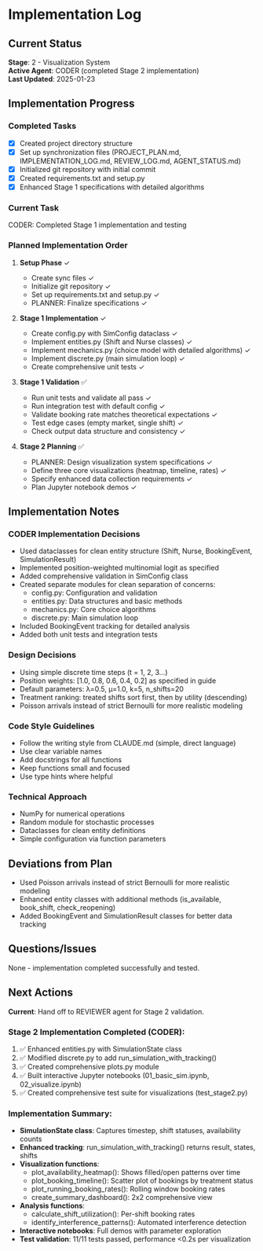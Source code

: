 # Implementation Log

## Current Status
**Stage**: 2 - Visualization System  
**Active Agent**: CODER (completed Stage 2 implementation)  
**Last Updated**: 2025-01-23

## Implementation Progress

### Completed Tasks
- [x] Created project directory structure
- [x] Set up synchronization files (PROJECT_PLAN.md, IMPLEMENTATION_LOG.md, REVIEW_LOG.md, AGENT_STATUS.md)
- [x] Initialized git repository with initial commit
- [x] Created requirements.txt and setup.py
- [x] Enhanced Stage 1 specifications with detailed algorithms

### Current Task
CODER: Completed Stage 1 implementation and testing

### Planned Implementation Order
1. **Setup Phase** ✓
   - Create sync files ✓
   - Initialize git repository ✓
   - Set up requirements.txt and setup.py ✓
   - PLANNER: Finalize specifications ✓

2. **Stage 1 Implementation** ✓
   - Create config.py with SimConfig dataclass ✓
   - Implement entities.py (Shift and Nurse classes) ✓
   - Implement mechanics.py (choice model with detailed algorithms) ✓
   - Implement discrete.py (main simulation loop) ✓
   - Create comprehensive unit tests ✓

3. **Stage 1 Validation** ✅
   - Run unit tests and validate all pass ✓
   - Run integration test with default config ✓
   - Validate booking rate matches theoretical expectations ✓
   - Test edge cases (empty market, single shift) ✓
   - Check output data structure and consistency ✓

4. **Stage 2 Planning** ✅
   - PLANNER: Design visualization system specifications ✓
   - Define three core visualizations (heatmap, timeline, rates) ✓
   - Specify enhanced data collection requirements ✓
   - Plan Jupyter notebook demos ✓

## Implementation Notes

### CODER Implementation Decisions
- Used dataclasses for clean entity structure (Shift, Nurse, BookingEvent, SimulationResult)
- Implemented position-weighted multinomial logit as specified
- Added comprehensive validation in SimConfig class
- Created separate modules for clean separation of concerns:
  - config.py: Configuration and validation
  - entities.py: Data structures and basic methods  
  - mechanics.py: Core choice algorithms
  - discrete.py: Main simulation loop
- Included BookingEvent tracking for detailed analysis
- Added both unit tests and integration tests

### Design Decisions
- Using simple discrete time steps (t = 1, 2, 3...)
- Position weights: [1.0, 0.8, 0.6, 0.4, 0.2] as specified in guide
- Default parameters: λ=0.5, μ=1.0, k=5, n_shifts=20
- Treatment ranking: treated shifts sort first, then by utility (descending)
- Poisson arrivals instead of strict Bernoulli for more realistic modeling

### Code Style Guidelines
- Follow the writing style from CLAUDE.md (simple, direct language)
- Use clear variable names
- Add docstrings for all functions
- Keep functions small and focused
- Use type hints where helpful

### Technical Approach
- NumPy for numerical operations
- Random module for stochastic processes
- Dataclasses for clean entity definitions
- Simple configuration via function parameters

## Deviations from Plan
- Used Poisson arrivals instead of strict Bernoulli for more realistic modeling
- Enhanced entity classes with additional methods (is_available, book_shift, check_reopening)
- Added BookingEvent and SimulationResult classes for better data tracking

## Questions/Issues
None - implementation completed successfully and tested.

## Next Actions
**Current**: Hand off to REVIEWER agent for Stage 2 validation.

### Stage 2 Implementation Completed (CODER):
1. ✅ Enhanced entities.py with SimulationState class
2. ✅ Modified discrete.py to add run_simulation_with_tracking()
3. ✅ Created comprehensive plots.py module
4. ✅ Built interactive Jupyter notebooks (01_basic_sim.ipynb, 02_visualize.ipynb)
5. ✅ Created comprehensive test suite for visualizations (test_stage2.py)

### Implementation Summary:
- **SimulationState class**: Captures timestep, shift statuses, availability counts
- **Enhanced tracking**: run_simulation_with_tracking() returns result, states, shifts
- **Visualization functions**: 
  - plot_availability_heatmap(): Shows filled/open patterns over time
  - plot_booking_timeline(): Scatter plot of bookings by treatment status
  - plot_running_booking_rates(): Rolling window booking rates
  - create_summary_dashboard(): 2x2 comprehensive view
- **Analysis functions**:
  - calculate_shift_utilization(): Per-shift booking rates
  - identify_interference_patterns(): Automated interference detection
- **Interactive notebooks**: Full demos with parameter exploration
- **Test validation**: 11/11 tests passed, performance <0.2s per visualization